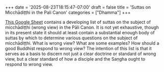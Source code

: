+++
date = '2025-08-23T18:15:47-07:00'
draft = false
title = 'Suttas on Micchādiṭṭhi in the Pali Canon'
categories = ["Dhamma"]
+++

<a href="https://docs.google.com/spreadsheets/d/1cWQ3HX3xQ2UbxeVxmcQ4xKGs4XfMVrHP-BkVURKNINs/edit?usp=sharing" target="_blank" rel="noopener noreferrer">This Google Sheet</a> contains a developing list of suttas on the subject of micchādiṭṭhi (wrong view) in the Pāli Canon. It is not yet exhaustive, though in its present state it should at least contain a substantial enough body of suttas by which to determine various questions on the subject of micchādiṭṭhi. What is wrong view? What are some examples? How should a good Buddhist respond to wrong view? The intention of this list is that it serves as a basis to discern not just a clear doctrine or standard of wrong view, but a clear standard of how a disciple and the Saṇgha ought to respond to wrong view.
